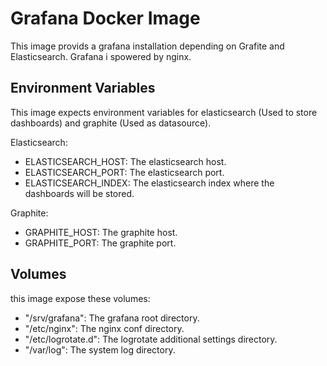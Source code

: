 Grafana Docker Image
====================
This image provids a grafana installation depending on Grafite and Elasticsearch. Grafana i spowered by nginx.

## Environment Variables
This image expects environment variables for elasticsearch (Used to store dashboards) and graphite (Used as datasource).

Elasticsearch:
 - ELASTICSEARCH_HOST: The elasticsearch host.
 - ELASTICSEARCH_PORT: The elasticsearch port.
 - ELASTICSEARCH_INDEX: The elasticsearch index where the dashboards will be stored.

Graphite:
 - GRAPHITE_HOST: The graphite host.
 - GRAPHITE_PORT: The graphite port.

 ## Volumes
 this image expose these volumes:

  - "/srv/grafana": The grafana root directory.
  - "/etc/nginx": The nginx conf directory.
  - "/etc/logrotate.d": The logrotate additional settings directory.
  - "/var/log": The system log directory.

